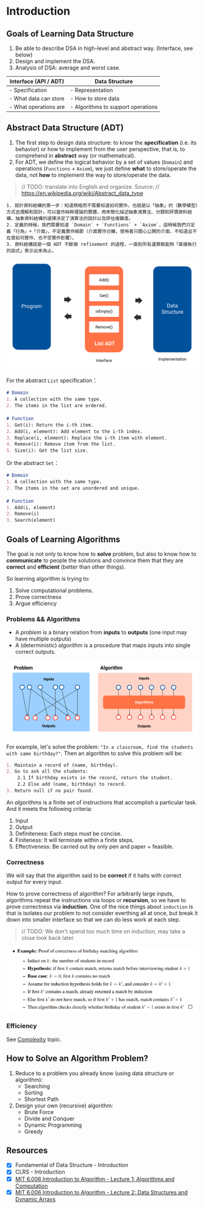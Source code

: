 # Introduction
## Goals of Learning Data Structure
1. Be able to describe DSA in high-level and abstract way. (Interface, see below)
2. Design and implement the DSA.
3. Analysis of DSA: average and worst case.

| Interface (API / ADT) | Data Structure                     |
|-----------------------|------------------------------------|
| - Specification       | - Representation                   |
| - What data can store | - How to store data                |
| - What operations are | - Algorithms to support operations |

## Abstract Data Structure (ADT)
1. The first step to design data structure: to know the **specification** (i.e. its behavior) or how to implement from the user perspective, that is, to comprehend in **abstract** way (or mathematical). 
2. For ADT, we define the logical behavior by a set of values (`Domain`) and operations (`Functions` + `Axiom`), we just define **what** to store/operate the data, not **how** to implement the way to store/operate the data.

> // TODO: translate into English and organize.
> Source: // https://en.wikipedia.org/wiki/Abstract_data_type

```
1. 設計資料結構的第一步：知道規格而不需要知道如何實作，也就是以「抽象」的（數學模型）方式去理解和設計，可以當作純粹理論的實體，用來簡化描述抽象演算法、分類和評價資料結構，抽象資料結構的選擇決定了演算法的設計以及評估複雜度。
2. 定義的時候，我們需要知道 `Domain` + `Functions` + `Axiom`，這時候我們只定義「行為」+「介面」，不定義實作細節（介面實作分離，使用者只關心公開的介面，不知道且不在意如何實作、也不受實作影響）。
3. 資料結構就是一個 ADT 不斷做 refinement 的過程，一直到所有運算都能夠「直接執行的函式」表示出來為止。
```

<img src='../media/ADT.png' alt='ADT'/>

For the abstract `List` specification：

```md
# Domain
1. A collection with the same type.
2. The items in the list are ordered.

# Function
1. Get(i): Return the i-th item.
2. Add(i, element): Add element to the i-th index.
3. Replace(i, element): Replace the i-th item with element.
4. Remove(i): Remove item from the list.
5. Size(i): Get the list size.
```

Or the abstract `Set`：

```md
# Domain
1. A collection with the same type.
2. The items in the set are unordered and unique.

# Function
1. Add(i, element)
2. Remove(i)
3. Search(element)
```

## Goals of Learning Algorithms
The goal is not only to know how to **solve** problem, but also to know how to **communicate** to people the solutions and convince them that they are **correct** and **efficient** (better than other things).

So learning algorithm is trying to:
1. Solve computational problems.
2. Prove correctness
3. Argue efficiency

### Problems && Algorithms
* A *problem* is a binary relation from **inputs** to **outputs** (one input may have multiple outputs)
* A (deterministic) *algorithm* is a procedure that maps inputs into single correct outputs.

<img src='../media/problem-algorithm.png' alt='ADT'/>

For example, let's solve the problem: `"In a classroom, find the students with same birthday?"`. Then an algorithm to solve this problem will be:

```md
1. Maintain a record of (name, birthday).
2. Go to ask all the students:
    2.1 If birthday exists in the record, return the student.
    2.2 Else add (name, birthday) to record.
3. Return null if no pair found.
```

An *algorithms* is a finite set of instructions that accomplish a particular task. And it meets the following criteria:
1. Input
2. Output
3. Definiteness: Each steps must be concise.
4. Finiteness: It will terminate within a finite steps.
5. Effectiveness: Be carried out by only pen and paper + feasible.

### Correctness
We will say that the algorithm said to be **correct** if it halts with correct output for every input.

How to prove correctness of algorithm? For arbitrarily large inputs, algorithms repeat the instructions via loops or **recursion**, so we have to prove correctness via **induction**. One of the nice things about `induction` is that is isolates our problem to not consider everthing all at once, but break it down into smaller interface so that we can do less work at each step.

> // TODO: We don't spend too much time on induction, may take a close look back later.

<img src='../media/induction.png' alt='ADT'/>

### Efficiency
See [Complexity](./complexity.md) topic.

## How to Solve an Algorithm Problem?
1. Reduce to a problem you already know (using data structure or algorithm):
    * Searching
    * Sorting
    * Shortest Path
2. Design your own (recursive) algorithm:
    * Brute Force
    * Divide and Conquer
    * Dynamic Programming
    * Greedy

## Resources
- [X] Fundamental of Data Structure - Introduction
- [X] CLRS - Introduction
- [X] [MIT 6.006 Introduction to Algorithm - Lecture 1: Algorithms and Computation](https://ocw.mit.edu/courses/electrical-engineering-and-computer-science/6-006-introduction-to-algorithms-spring-2020/lecture-videos/lecture-1-algorithms-and-computation/)
- [X] [MIT 6.006 Introduction to Algorithm - Lecture 2: Data Structures and Dynamic Arrays](https://ocw.mit.edu/courses/electrical-engineering-and-computer-science/6-006-introduction-to-algorithms-spring-2020/lecture-videos/lecture-2-data-structures-and-dynamic-arrays/)
